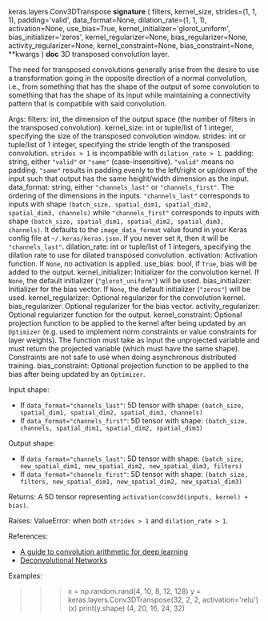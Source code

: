 keras.layers.Conv3DTranspose
__signature__
(
  filters,
  kernel_size,
  strides=(1,
  1,
  1),
  padding='valid',
  data_format=None,
  dilation_rate=(1,
  1,
  1),
  activation=None,
  use_bias=True,
  kernel_initializer='glorot_uniform',
  bias_initializer='zeros',
  kernel_regularizer=None,
  bias_regularizer=None,
  activity_regularizer=None,
  kernel_constraint=None,
  bias_constraint=None,
  **kwargs
)
__doc__
3D transposed convolution layer.

The need for transposed convolutions generally arise from the desire to use
a transformation going in the opposite direction of a normal convolution,
i.e., from something that has the shape of the output of some convolution
to something that has the shape of its input while maintaining a
connectivity pattern that is compatible with said convolution.

Args:
    filters: int, the dimension of the output space (the number of filters
        in the transposed convolution).
    kernel_size: int or tuple/list of 1 integer, specifying the size of the
        transposed convolution window.
    strides: int or tuple/list of 1 integer, specifying the stride length
        of the transposed convolution. `strides > 1` is incompatible with
        `dilation_rate > 1`.
    padding: string, either `"valid"` or `"same"` (case-insensitive).
        `"valid"` means no padding. `"same"` results in padding evenly to
        the left/right or up/down of the input such that output has the same
        height/width dimension as the input.
    data_format: string, either `"channels_last"` or `"channels_first"`.
        The ordering of the dimensions in the inputs. `"channels_last"`
        corresponds to inputs with shape
        `(batch_size, spatial_dim1, spatial_dim2, spatial_dim3, channels)`
        while `"channels_first"` corresponds to inputs with shape
        `(batch_size, spatial_dim1, spatial_dim2, spatial_dim3, channels)`.
        It defaults to the `image_data_format` value found in your Keras
        config file at `~/.keras/keras.json`. If you never set it, then it
        will be `"channels_last"`.
    dilation_rate: int or tuple/list of 1 integers, specifying the dilation
        rate to use for dilated transposed convolution.
    activation: Activation function. If `None`, no activation is applied.
    use_bias: bool, if `True`, bias will be added to the output.
    kernel_initializer: Initializer for the convolution kernel. If `None`,
        the default initializer (`"glorot_uniform"`) will be used.
    bias_initializer: Initializer for the bias vector. If `None`, the
        default initializer (`"zeros"`) will be used.
    kernel_regularizer: Optional regularizer for the convolution kernel.
    bias_regularizer: Optional regularizer for the bias vector.
    activity_regularizer: Optional regularizer function for the output.
    kernel_constraint: Optional projection function to be applied to the
        kernel after being updated by an `Optimizer` (e.g. used to implement
        norm constraints or value constraints for layer weights). The
        function must take as input the unprojected variable and must return
        the projected variable (which must have the same shape). Constraints
        are not safe to use when doing asynchronous distributed training.
    bias_constraint: Optional projection function to be applied to the
        bias after being updated by an `Optimizer`.

Input shape:
- If `data_format="channels_last"`:
    5D tensor with shape:
    `(batch_size, spatial_dim1, spatial_dim2, spatial_dim3, channels)`
- If `data_format="channels_first"`:
    5D tensor with shape:
    `(batch_size, channels, spatial_dim1, spatial_dim2, spatial_dim3)`

Output shape:
- If `data_format="channels_last"`:
    5D tensor with shape:
    `(batch_size, new_spatial_dim1, new_spatial_dim2, new_spatial_dim3,
    filters)`
- If `data_format="channels_first"`:
    5D tensor with shape:
    `(batch_size, filters, new_spatial_dim1, new_spatial_dim2,
    new_spatial_dim3)`

Returns:
    A 5D tensor representing `activation(conv3d(inputs, kernel) + bias)`.

Raises:
    ValueError: when both `strides > 1` and `dilation_rate > 1`.

References:
- [A guide to convolution arithmetic for deep learning](
    https://arxiv.org/abs/1603.07285v1)
- [Deconvolutional Networks](
    https://www.matthewzeiler.com/mattzeiler/deconvolutionalnetworks.pdf)

Examples:

>>> x = np.random.rand(4, 10, 8, 12, 128)
>>> y = keras.layers.Conv3DTranspose(32, 2, 2, activation='relu')(x)
>>> print(y.shape)
(4, 20, 16, 24, 32)
